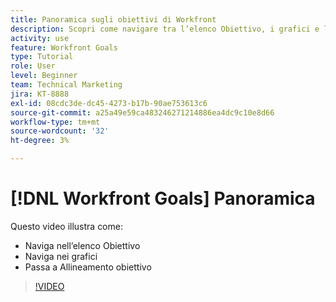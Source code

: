 ```yaml
---
title: Panoramica sugli obiettivi di Workfront
description: Scopri come navigare tra l’elenco Obiettivo, i grafici e l’allineamento Obiettivo.
activity: use
feature: Workfront Goals
type: Tutorial
role: User
level: Beginner
team: Technical Marketing
jira: KT-8888
exl-id: 08cdc3de-dc45-4273-b17b-90ae753613c6
source-git-commit: a25a49e59ca483246271214886ea4dc9c10e8d66
workflow-type: tm+mt
source-wordcount: '32'
ht-degree: 3%

---
```


# [!DNL Workfront Goals] Panoramica

Questo video illustra come:

* Naviga nell’elenco Obiettivo
* Naviga nei grafici
* Passa a Allineamento obiettivo

>[!VIDEO](https://video.tv.adobe.com/v/335182/?quality=12&learn=on)

